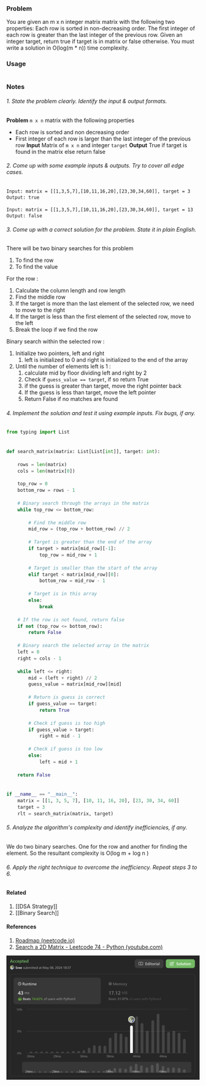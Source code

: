 
### Problem 
You are given an m x n integer matrix matrix with the following two properties:
Each row is sorted in non-decreasing order.
The first integer of each row is greater than the last integer of the previous row.
Given an integer target, return true if target is in matrix or false otherwise.
You must write a solution in O(log(m * n)) time complexity.

### Usage 

```python 
```
### Notes 
###### 1. State the problem clearly. Identify the input & output formats.
**Problem**
`m x n` matrix with the following properties
- Each row is sorted and non decreasing order 
- First integer of each row is larger than the last integer of the previous row 
**Input** 
Matrix of `m x n` and integer `target`
**Output**
True if target is found in the matrix else return false

###### 2. Come up with some example inputs & outputs. Try to cover all edge cases.
```
Input: matrix = [[1,3,5,7],[10,11,16,20],[23,30,34,60]], target = 3
Output: true

Input: matrix = [[1,3,5,7],[10,11,16,20],[23,30,34,60]], target = 13
Output: false
```
###### 3. Come up with a correct solution for the problem. State it in plain English.
There will be two binary searches for this problem 
1. To find the row 
2. To find the value 

For the row : 
1. Calculate the column length and row length 
2. Find the middle row
3. If the target is more than the last element of the selected row, we need to move to the right 
4. If the target is less than the first element of the selected row, move to the left 
5. Break the loop if we find the row

Binary search within the selected row : 
1. Initialize two pointers, left and right 
	1. left is initialized to 0 and right is initialized to the end of the array 
2. Until the number of elements left is 1 : 
	1. calculate mid by floor dividing left and right by 2 
	2. Check if `guess_value == target`, if so return True
	3. if the guess is greater than target, move the right pointer back 
	4. If the guess is less than target, move the left pointer 
	5. Return False if no matches are found 
###### 4. Implement the solution and test it using example inputs. Fix bugs, if any.
```python
from typing import List


def search_matrix(matrix: List[List[int]], target: int):

    rows = len(matrix)
    cols = len(matrix[0])

    top_row = 0
    bottom_row = rows - 1

    # Binary search through the arrays in the matrix
    while top_row <= bottom_row:

        # Find the middle row
        mid_row = (top_row + bottom_row) // 2

        # Target is greater than the end of the array
        if target > matrix[mid_row][-1]:
            top_row = mid_row + 1

        # Target is smaller than the start of the array
        elif target < matrix[mid_row][0]:
            bottom_row = mid_row - 1

        # Target is in this array
        else:
            break

    # If the row is not found, return false
    if not (top_row <= bottom_row):
        return False

    # Binary search the selected array in the matrix
    left = 0
    right = cols - 1

    while left <= right:
        mid = (left + right) // 2
        guess_value = matrix[mid_row][mid]

        # Return is guess is correct
        if guess_value == target:
            return True

        # Check if guess is too high
        if guess_value > target:
            right = mid - 1

        # Check if guess is too low
        else:
            left = mid + 1

    return False


if __name__ == "__main__":
    matrix = [[1, 3, 5, 7], [10, 11, 16, 20], [23, 30, 34, 60]]
    target = 3
    rlt = search_matrix(matrix, target)

```
###### 5. Analyze the algorithm's complexity and identify inefficiencies, if any.
We do two binary searches. One for the row and another for finding the element. So the resultant complexity is O(log m + log n )
###### 6. Apply the right technique to overcome the inefficiency. Repeat steps 3 to 6.

#### Related 
1. [[DSA Strategy]]
2. [[Binary Search]]
#### References
1. [Roadmap (neetcode.io)](https://neetcode.io/roadmap)
2. [Search a 2D Matrix - Leetcode 74 - Python (youtube.com)](https://www.youtube.com/watch?v=Ber2pi2C0j0&t=106s)

<img src="img/problem 74.png"/>



